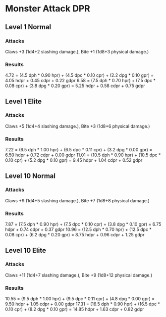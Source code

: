 # Monster Attack DPR

## Level 1 Normal

### Attacks
Claws +3 (1d4+2 slashing damage.), Bite +1 (1d8+3 physical damage.)

### Results
4.72 = (4.5 dph * 0.90 hpr) + (4.5 dpc * 0.10 cpr) + (2.2 dpg * 0.10 gpr) = 4.05 hdpr + 0.45 cdpr + 0.22 gdpr
6.58 = (7.5 dph * 0.70 hpr) + (7.5 dpc * 0.08 cpr) + (3.8 dpg * 0.20 gpr) = 5.25 hdpr + 0.58 cdpr + 0.75 gdpr

## Level 1 Elite

### Attacks
Claws +5 (1d4+4 slashing damage.), Bite +3 (1d8+6 physical damage.)

### Results
7.22 = (6.5 dph * 1.00 hpr) + (6.5 dpc * 0.11 cpr) + (3.2 dpg * 0.00 gpr) = 6.50 hdpr + 0.72 cdpr + 0.00 gdpr
11.01 = (10.5 dph * 0.90 hpr) + (10.5 dpc * 0.10 cpr) + (5.2 dpg * 0.10 gpr) = 9.45 hdpr + 1.04 cdpr + 0.52 gdpr

## Level 10 Normal

### Attacks
Claws +9 (1d4+5 slashing damage.), Bite +7 (1d8+8 physical damage.)

### Results
7.87 = (7.5 dph * 0.90 hpr) + (7.5 dpc * 0.10 cpr) + (3.8 dpg * 0.10 gpr) = 6.75 hdpr + 0.74 cdpr + 0.37 gdpr
10.96 = (12.5 dph * 0.70 hpr) + (12.5 dpc * 0.08 cpr) + (6.2 dpg * 0.20 gpr) = 8.75 hdpr + 0.96 cdpr + 1.25 gdpr

## Level 10 Elite

### Attacks
Claws +11 (1d4+7 slashing damage.), Bite +9 (1d8+12 physical damage.)

### Results
10.55 = (9.5 dph * 1.00 hpr) + (9.5 dpc * 0.11 cpr) + (4.8 dpg * 0.00 gpr) = 9.50 hdpr + 1.05 cdpr + 0.00 gdpr
17.31 = (16.5 dph * 0.90 hpr) + (16.5 dpc * 0.10 cpr) + (8.2 dpg * 0.10 gpr) = 14.85 hdpr + 1.63 cdpr + 0.82 gdpr